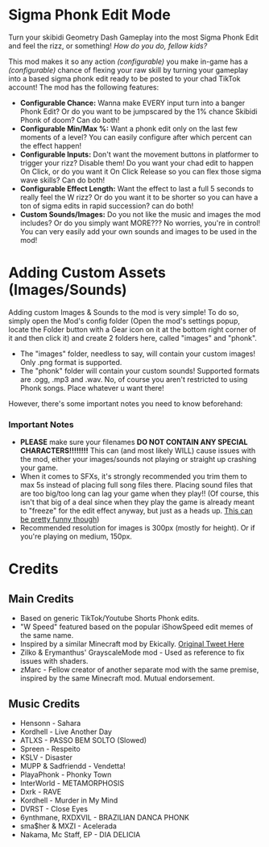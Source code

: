 # Sigma Phonk Edit Mode
Turn your skibidi Geometry Dash Gameplay into the most Sigma Phonk Edit and feel the rizz, or something! *How do you do, fellow kids?*

This mod makes it so any action *(configurable)* you make in-game has a *(configurable)* chance of flexing your raw skill by turning your gameplay into a based sigma phonk edit ready to be posted to your chad TikTok account!
The mod has the following features:

- <cy>**Configurable Chance:**</c> Wanna make EVERY input turn into a banger Phonk Edit? Or do you want to be jumpscared by the 1% chance Skibidi Phonk of doom? Can do both!
- <cy>**Configurable Min/Max %:**</c> Want a phonk edit only on the last few moments of a level? You can easily configure after which percent can the effect happen!
- <cy>**Configurable Inputs:**</c> Don't want the movement buttons in platformer to trigger your rizz? Disable them! Do you want your chad edit to happen On Click, or do you want it On Click Release so you can flex those sigma wave skills? Can do both!
- <cy>**Configurable Effect Length:**</c> Want the effect to last a full 5 seconds to really feel the W rizz? Or do you want it to be shorter so you can have a ton of sigma edits in rapid succession? can do both!
- <cy>**Custom Sounds/Images:**</c> Do you not like the music and images the mod includes? Or do you simply want MORE??? No worries, you're in control! You can very easily add your own sounds and images to be used in the mod!

# Adding Custom Assets (Images/Sounds)
Adding custom Images & Sounds to the mod is very simple! To do so, simply open the Mod's config folder (Open the mod's settings popup, locate the Folder button with a Gear icon on it at the bottom right corner of it and then click it) and create 2 folders here, called "images" and "phonk".

- The <cj>"images"</c> folder, needless to say, will contain your custom images! Only <co>.png</c> format is supported.
- The <cj>"phonk"</c> folder will contain your custom sounds! Supported formats are <co>.ogg</c>, <co>.mp3</c> and <co>.wav</c>. No, of course you aren't restricted to using Phonk songs. Place whatever u want there!

However, there's some important notes you need to know beforehand:

### Important Notes
- <cr>**PLEASE** make sure your filenames **DO NOT CONTAIN ANY SPECIAL CHARACTERS!!!!!!!!**</c> This can (and most likely WILL) cause issues with the mod, either your images/sounds not playing or straight up crashing your game.
- When it comes to SFXs, it's <cg>strongly recommended you trim them to max 5s instead of placing full song files there.</c> Placing sound files that are too big/too long can lag your game when they play!! (Of course, this isn't that big of a deal since when they play the game is already meant to "freeze" for the edit effect anyway, but just as a heads up. [This can be pretty funny though](https://x.com/DeepResonanceX/status/1980916712569729245))
- Recommended resolution for images is <cg>300px</c> (mostly for height). Or if you're playing on medium, <cg>150px</c>.

# Credits
## Main Credits
- Based on generic TikTok/Youtube Shorts Phonk edits.
- "W Speed" featured based on the popular iShowSpeed edit memes of the same name.
- Inspired by a similar Minecraft mod by Ekically. [Original Tweet Here](https://x.com/Ekically/status/1979313933065555996)
- <cl>Zilko</c> & <cj>Erymanthus</c>' GrayscaleMode mod - Used as reference to fix issues with shaders.
- zMarc - Fellow creator of another separate mod with the same premise, inspired by the same Minecraft mod. Mutual endorsement.

## Music Credits
- Hensonn - Sahara  
- Kordhell - Live Another Day
- ATLXS - PASSO BEM SOLTO (Slowed)
- Spreen - Respeito
- KSLV - Disaster
- MUPP & Sadfriendd - Vendetta!
- PlayaPhonk - Phonky Town
- InterWorld - METAMORPHOSIS
- Dxrk - RAVE
- Kordhell - Murder in My Mind
- DVRST - Close Eyes
- 6ynthmane, RXDXVIL - BRAZILIAN DANCA PHONK
- sma$her & MXZI - Acelerada
- Nakama, Mc Staff, EP - DIA DELICIA